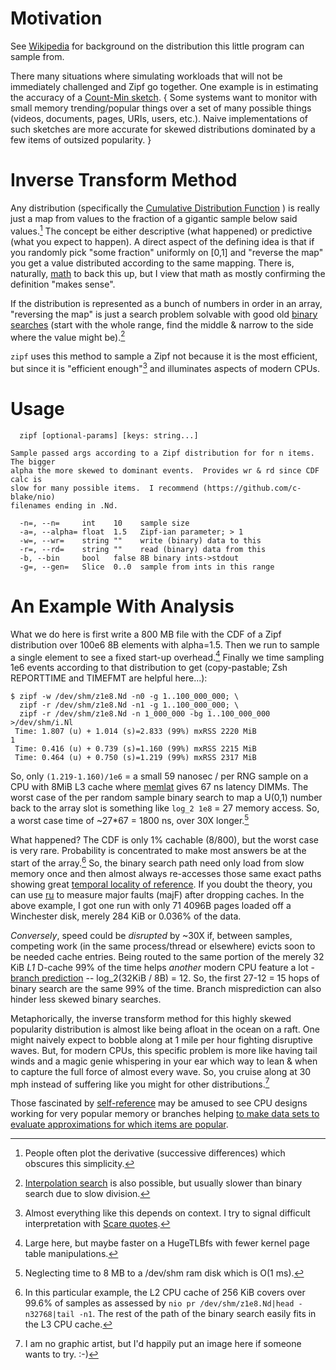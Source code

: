 Motivation
==========
See [Wikipedia](https://en.wikipedia.org/wiki/Zipf's_law) for background on the
distribution this little program can sample from.

There many situations where simulating workloads that will not be immediately
challenged and Zipf go together.  One example is in estimating the accuracy of a
[Count-Min sketch](https://en.wikipedia.org/wiki/Count%E2%80%93min_sketch).
{ Some systems want to monitor with small memory trending/popular things over a
set of many possible things (videos, documents, pages, URIs, users, etc.).
Naive implementations of such sketches are more accurate for skewed
distributions dominated by a few items of outsized popularity. }

Inverse Transform Method
========================
Any distribution (specifically the [Cumulative Distribution
Function](https://en.wikipedia.org/wiki/Cumulative_distribution_function) ) is
really just a map from values to the fraction of a gigantic sample below said
values.[^1]  The concept be either descriptive (what happened) or predictive
(what you expect to happen).  A direct aspect of the defining idea is that if
you randomly pick "some fraction" uniformly on [0,1] and "reverse the map" you
get a value distributed according to the same mapping.  There is, naturally,
[math](https://en.wikipedia.org/wiki/Inverse_transform_sampling) to back this
up, but I view that math as mostly confirming the definition "makes sense".

If the distribution is represented as a bunch of numbers in order in an array,
"reversing the map" is just a search problem solvable with good old [binary
searches](https://en.wikipedia.org/wiki/Binary_search_algorithm) (start with the
whole range, find the middle & narrow to the side where the value might be).[^2]

`zipf` uses this method to sample a Zipf not because it is the most efficient,
but since it is "efficient enough"[^3] and illuminates aspects of modern CPUs.

Usage
=====
```
  zipf [optional-params] [keys: string...]

Sample passed args according to a Zipf distribution for for n items.  The bigger
alpha the more skewed to dominant events.  Provides wr & rd since CDF calc is
slow for many possible items.  I recommend (https://github.com/c-blake/nio)
filenames ending in .Nd.

  -n=, --n=     int    10    sample size
  -a=, --alpha= float  1.5   Zipf-ian parameter; > 1
  -w=, --wr=    string ""    write (binary) data to this
  -r=, --rd=    string ""    read (binary) data from this
  -b, --bin     bool   false 8B binary ints->stdout
  -g=, --gen=   Slice  0..0  sample from ints in this range
```

An Example With Analysis
========================
What we do here is first write a 800 MB file with the CDF of a Zipf distribution
over 100e6 8B elements with alpha=1.5.  Then we run to sample a single element
to see a fixed start-up overhead.[^4]  Finally we time sampling 1e6 events
according to that distribution to get (copy-pastable; Zsh REPORTTIME and TIMEFMT
are helpful here...):
```
$ zipf -w /dev/shm/z1e8.Nd -n0 -g 1..100_000_000; \
  zipf -r /dev/shm/z1e8.Nd -n1 -g 1..100_000_000; \
  zipf -r /dev/shm/z1e8.Nd -n 1_000_000 -bg 1..100_000_000 >/dev/shm/i.Nl
 Time: 1.807 (u) + 1.014 (s)=2.833 (99%) mxRSS 2220 MiB
1
 Time: 0.416 (u) + 0.739 (s)=1.160 (99%) mxRSS 2215 MiB
 Time: 0.464 (u) + 0.750 (s)=1.219 (99%) mxRSS 2317 MiB
```
So, only `(1.219-1.160)/1e6` = a small 59 nanosec / per RNG sample on a CPU with
8MiB L3 cache where [memlat](memlat.md) gives 67 ns latency DIMMs.  The worst
case of the per random sample binary search to map a U(0,1) number back to the
array slot is something like `log_2 1e8` = 27 memory access.  So, a worst case
time of ~27\*67 = 1800 ns, over 30X longer.[^5]

What happened?  The CDF is only 1% cachable (8/800), but the worst case is very
rare.  Probability is concentrated to make most answers be at the start of the
array.[^6]  So, the binary search path need only load from slow memory once and
then almost always re-accesses those same exact paths showing great [temporal
locality of reference](https://en.wikipedia.org/wiki/Locality_of_reference).
If you doubt the theory, you can use [ru](ru.md) to measure major faults (majF)
after dropping caches.  In the above example, I got one run with only 71 4096B
pages loaded off a Winchester disk, merely 284 KiB or 0.036% of the data.

*Conversely*, speed could be *disrupted* by ~30X if, between samples, competing
work (in the same process/thread or elsewhere) evicts soon to be needed cache
entries.  Being routed to the same portion of the merely 32 KiB *L1* D-cache 99%
of the time helps *another* modern CPU feature a lot - [branch
prediction](https://en.wikipedia.org/wiki/Branch_predictor) -- log_2(32KiB / 8B)
= 12.  So, the first 27-12 = 15 hops of binary search are the same 99% of the
time.  Branch misprediction can also hinder less skewed binary searches.

Metaphorically, the inverse transform method for this highly skewed popularity
distribution is almost like being afloat in the ocean on a raft.  One might
naively expect to bobble along at 1 mile per hour fighting disruptive waves.
But, for modern CPUs, this specific problem is more like having tail winds and a
magic genie whispering in your ear which way to lean & when to capture the full
force of almost every wave.  So, you cruise along at 30 mph instead of suffering
like you might for other distributions.[^7]

Those fascinated by [self-reference](https://en.wikipedia.org/wiki/Ouroboros)
may be amused to see CPU designs working for very popular memory or branches
helping [to make data sets to evaluate approximations for which items are
popular](#motivation).

[^1]: People often plot the derivative (successive differences) which obscures this simplicity.

[^2]: [Interpolation search](https://en.wikipedia.org/wiki/Interpolation_search)
is also possible, but usually slower than binary search due to slow division.

[^3]: Almost everything like this depends on context.  I try to signal difficult
interpretation with [Scare quotes](https://en.wikipedia.org/wiki/Scare_quotes).

[^4]: Large here, but maybe faster on a HugeTLBfs with fewer kernel page table
 manipulations.

[^5]: Neglecting time to 8 MB to a /dev/shm ram disk which is O(1 ms).

[^6]: In this particular example, the L2 CPU cache of 256 KiB covers over 99.6%
of samples as assessed by `nio pr /dev/shm/z1e8.Nd|head -n32768|tail -n1`.  The
rest of the path of the binary search easily fits in the L3 CPU cache.

[^7]: I am no graphic artist, but I'd happily put an image here if someone wants
to try. :-)
